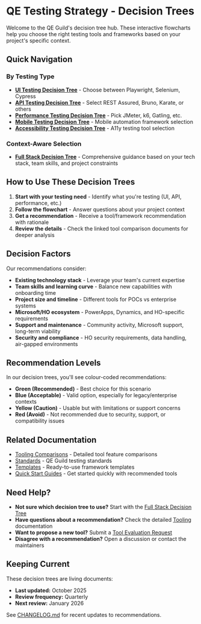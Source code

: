 # QE Testing Strategy - Decision Trees

Welcome to the QE Guild's decision tree hub. These interactive flowcharts help you choose the right testing tools and frameworks based on your project's specific context.

## Quick Navigation

### By Testing Type
- **[UI Testing Decision Tree](./ui-testing-decision.md)** - Choose between Playwright, Selenium, Cypress
- **[API Testing Decision Tree](./api-testing-decision.md)** - Select REST Assured, Bruno, Karate, or others
- **[Performance Testing Decision Tree](./performance-decision.md)** - Pick JMeter, k6, Gatling, etc.
- **[Mobile Testing Decision Tree](./mobile-decision.md)** - Mobile automation framework selection
- **[Accessibility Testing Decision Tree](./accessibility-decision.md)** - A11y testing tool selection

### Context-Aware Selection
- **[Full Stack Decision Tree](./full-stack-decision.md)** - Comprehensive guidance based on your tech stack, team skills, and project constraints

## How to Use These Decision Trees

1. **Start with your testing need** - Identify what you're testing (UI, API, performance, etc.)
2. **Follow the flowchart** - Answer questions about your project context
3. **Get a recommendation** - Receive a tool/framework recommendation with rationale
4. **Review the details** - Check the linked tool comparison documents for deeper analysis

## Decision Factors

Our recommendations consider:

- **Existing technology stack** - Leverage your team's current expertise
- **Team skills and learning curve** - Balance new capabilities with onboarding time
- **Project size and timeline** - Different tools for POCs vs enterprise systems
- **Microsoft/HO ecosystem** - PowerApps, Dynamics, and HO-specific requirements
- **Support and maintenance** - Community activity, Microsoft support, long-term viability
- **Security and compliance** - HO security requirements, data handling, air-gapped environments

## Recommendation Levels

In our decision trees, you'll see colour-coded recommendations:

-  **Green (Recommended)** - Best choice for this scenario
-  **Blue (Acceptable)** - Valid option, especially for legacy/enterprise contexts
-  **Yellow (Caution)** - Usable but with limitations or support concerns
-  **Red (Avoid)** - Not recommended due to security, support, or compatibility issues

## Related Documentation

- [Tooling Comparisons](/docs/tooling/) - Detailed tool feature comparisons
- [Standards](/docs/standards/) - QE Guild testing standards
- [Templates](/templates/) - Ready-to-use framework templates
- [Quick Start Guides](./quick-start-guides/) - Get started quickly with recommended tools

## Need Help?

- **Not sure which decision tree to use?** Start with the [Full Stack Decision Tree](./full-stack-decision.md)
- **Have questions about a recommendation?** Check the detailed [Tooling](/docs/tooling/) documentation
- **Want to propose a new tool?** Submit a [Tool Evaluation Request](/.github/ISSUE_TEMPLATE/tool_evaluation.yml)
- **Disagree with a recommendation?** Open a discussion or contact the maintainers

## Keeping Current

These decision trees are living documents:
- **Last updated:** October 2025
- **Review frequency:** Quarterly
- **Next review:** January 2026

See [CHANGELOG.md](/CHANGELOG.md) for recent updates to recommendations.
